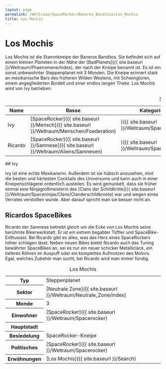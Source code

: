```yaml
---
layout: page
permalink: /Weltraum/SpaceRocker/Baneros_Banditos/Los_Mochis
title: Los Mochis
---
```


# Los Mochis


Los Mochis ist die Stammkneipe der Baneros Banditos. Sie befindet sich auf einem kleinen Planeten in der Nähe der [BadPlanets]({{ site.baseurl }}/Weltraum/Phaenomene/index), der nach der Kneipe benannt ist. Es ist ein sonst unbewohnter Steppenplanet mit 3 Monden. Die Kneipe erinnert stark an mexikanische Bars des früheren Wilden Westens, mit Schwingtüren, einem angegliederten Bordell und einer endlos langen Theke. Los Mochis wird von Ivy betrieben.

<table data-order="cols" data-type="slc">
<caption>SLC in Los Mochis</caption>
<thead>
<tr><th>Name</th><th>Rasse</th><th>Kategorie</th><th>Wohnort</th><th>Erwähnungen</th></tr>
</thead>
<tbody>
<tr><td>Ivy</td><td>[SpaceRocker]({{ site.baseurl }}/Mensch]({{ site.baseurl }}/Weltraum/Menschen/Foederation)</Td><td>)({{ site.baseurl }}/Weltraum/Spacerocker)</td><td>[search[Ivy]({{ site.baseurl }}/Los Mochis]({{ site.baseurl }}/Weltraum/Spacerocker/Banerosbanditos_losmochis)</Td><td>)</td></tr>
<tr><td>Ricardo</td><td>[SpaceRocker]({{ site.baseurl }}/Samnese]({{ site.baseurl }}/Weltraum/Aliens/Samnesen)</Td><td>)({{ site.baseurl }}/Weltraum/Spacerocker)</td><td>[search[Ricardo]({{ site.baseurl }}/Los Mochis]({{ site.baseurl }}/Weltraum/Spacerocker/Banerosbanditos_losmochis)</Td><td>)</td></tr>
</tbody>
</table>
## Ivy

Ivy ist eine echte Mexikanerin. Außerdem ist sie hübsch anzusehen, mixt die besten und härtesten Cocktails des Universums und kann auch in einer Kneipenschlägerei ordentlich austeilen. Es wird gemunkelt, dass sie früher einmal eine Ninjagroßmeisterin des [Clans der Schildkröte]({{ site.baseurl }}/Weltraum/Spaceninjas/Clans/Clanderschildkroete) war und wegen eines Verrates verstoßen wurde. Aber darauf spricht man sie besser nicht an.

## Ricardos SpaceBikes

Ricardo der Samnese betreibt gleich um die Ecke von Los Mochis seine berühmte Bikerwerkstatt. Er ist ein extrem begabter Tüftler und SpaceBike-Enthusiast. Bei Ricardo gibt es alles, was das Herz eines SpaceRockers höher schlagen lässt. Neben neuen Bikes bietet Ricardo auch das Tuning bewährter SpaceBikes an, sei es nur ein neuer schicker Metalliclack, ein tieferes Röhren im Auspuff oder ein komplettes Aufmotzen des Motors. Egal, welches Zubehör man sucht, bei Ricardo wird man immer fündig.


<aside>
<table data-type="planet">
<caption>Los Mochis</caption>
<tbody>
<tr><th>Typ</th><td>Steppenplanet</td></tr>
<tr><th>Sektor</th><td>[Neutrale Zone]({{ site.baseurl }}/Weltraum/Neutrale_Zone/index)</td></tr>
<tr><th>Monde</th><td>3</td></tr>
<tr><th>Einwohner</th><td>[SpaceRocker]({{ site.baseurl }}/Weltraum/Spacerocker)</td></tr>
<tr><th>Hauptstadt</th><td> </td></tr>
<tr><th>Besiedelung</th><td>SpaceRocker-Kneipe</td></tr>
<tr><th>Politisches</th><td>[SpaceRocker]({{ site.baseurl }}/Weltraum/Spacerocker)</td></tr>
<tr><th>Erwähnungen</th><td>[Los Mochis]({{ site.baseurl }}/Search)</td></tr>
</tbody>
</table>

</aside>

